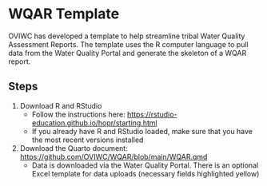 
<!-- wp:heading {"level":1} -->
<h1><strong>WQAR Template</strong></h1>
<!-- /wp:heading -->

<!-- wp:paragraph -->
<p>OVIWC has developed a template to help streamline tribal Water Quality Assessment Reports. The template uses the R computer language to pull data from the Water Quality Portal and generate the skeleton of a WQAR report. </p>
<!-- /wp:paragraph -->

<!-- wp:heading -->
<h2>Steps </h2>
<!-- /wp:heading -->

<!-- wp:list {"ordered":true} -->
<ol><li>Download R and RStudio <ul><li>Follow the instructions here: <a href="https://rstudio-education.github.io/hopr/starting.html">https://rstudio-education.github.io/hopr/starting.html</a></li><li>If you already have R and RStudio loaded, make sure that you have the most recent versions installed </li></ul></li><li>Download the Quarto document: <a href="https://github.com/OVIWC/WQAR/blob/main/WQAR.qmd">https://github.com/OVIWC/WQAR/blob/main/WQAR.qmd</a><ul><li>Data is downloaded via the Water Quality Portal. There is an optional Excel template for data uploads (necessary fields highlighted yellow)</li></ul></li></ol>
<!-- /wp:list -->
